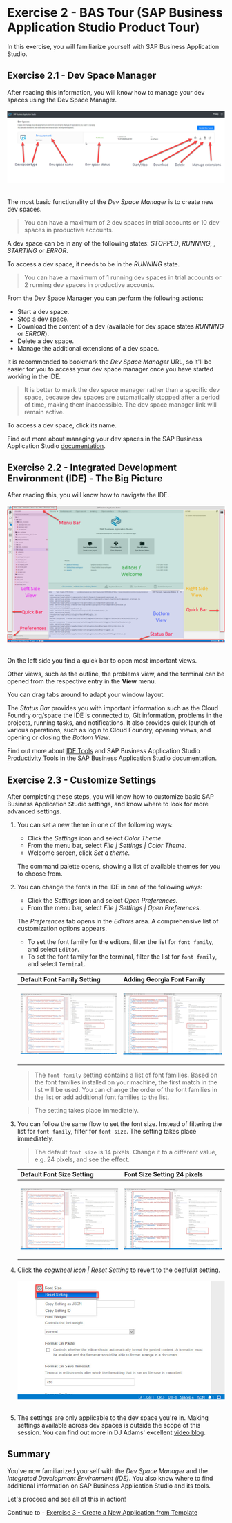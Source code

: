 # Exercise 2 - BAS Tour (SAP Business Application Studio Product Tour)

In this exercise, you will familiarize yourself with SAP Business Application Studio.

## Exercise 2.1 - Dev Space Manager

After reading this information, you will know how to manage your dev spaces using the Dev Space Manager.
    <br><br>![](images/2020-10_BAS_Dev_Space_Running_.jpg)<br><br>

The most basic functionality of the *Dev Space Manager* is to create new dev spaces.
   >You can have a maximum of 2 dev spaces in trial accounts or 10 dev spaces in productive accounts.

A dev space can be in any of the following states: *STOPPED*, *RUNNING*, , *STARTING* or *ERROR*. 

To access a dev space, it needs to be in the *RUNNING* state. 
   >You can have a maximum of 1 running dev spaces in trial accounts or 2 running dev spaces in productive accounts.

From the Dev Space Manager you can perform the following actions:
- Start a dev space.
- Stop a dev space.
- Download the content of a dev (available for dev space states *RUNNING* or *ERROR*).
- Delete a dev space.
- Manage the additional extensions of a dev space.

It is recommended to bookmark the *Dev Space Manager* URL, so it'll be easier for you to access your dev space manager once you have started working in the IDE. 
   >It is better to mark the dev space manager rather than a specific dev space, because dev spaces are automatically stopped after a period of time, making them inaccessible. The dev space manager link will remain active.

To access a dev space, click its name.

Find out more about managing your dev spaces in the SAP Business Application Studio [documentation](https://help.sap.com/viewer/9d1db9835307451daa8c930fbd9ab264/Cloud/en-US/4142f786f3d345699c3d5fbebda5ded6.html).

## Exercise 2.2 - Integrated Development Environment (IDE) - The Big Picture

After reading this, you will know how to navigate the IDE.
    <br><br>![](images/BAS_IDE_.png)<br><br>

On the left side you find a quick bar to open most important views.

Other views, such as the outline, the problems view, and the terminal can be opened from the respective entry in the **View** menu.

You can drag tabs around to adapt your window layout.

The *Status Bar* provides you with important information such as the Cloud Foundry org/space the IDE is connected to, Git information, problems in the projects, running tasks, and notifications. It also provides quick launch of various operations, such as login to Cloud Foundry, opening views, and opening or closing the *Bottom View*.

Find out more about [IDE Tools]( https://help.sap.com/viewer/9d1db9835307451daa8c930fbd9ab264/Cloud/en-US/780ba0f7049248c782de1f7f66b8b391.html) and SAP Business Application Studio [Productivity Tools]( https://help.sap.com/viewer/9d1db9835307451daa8c930fbd9ab264/Cloud/en-US/0fba8c673d11414dabb0a521a88f990a.html) in the SAP Business Application Studio documentation.

## Exercise 2.3 - Customize Settings

After completing these steps, you will know how to customize basic SAP Business Application Studio settings, and know where to look for more advanced settings.

1.	You can set a new theme in one of the following ways:
      - Click the *Settings* icon and select *Color Theme*.
      - From the menu bar, select *File | Settings | Color Theme*.
      - Welcome screen, click *Set a theme*. 

       The command palette opens, showing a list of available themes for you to choose from.

2.	You can change the fonts in the IDE in one of the following ways:
      - Click the *Settings* icon and select *Open Preferences*.
      - From the menu bar, select *File | Settings | Open Preferences*. 
   
       The *Preferences* tab opens in the *Editors* area. A comprehensive list of customization options appears. 
      - To set the font family for the editors, filter the list for `font family`, and select `Editor`. 
      - To set the font family for the terminal, filter the list for `font family`, and select `Terminal`. 

       | Default Font Family Setting | Adding Georgia Font Family |
       |:-----|:----------|
       | <br>![](images/2020-10_BAS_Font_Family_Default_.jpg)<br><br> | <br>![](images/2020-10_BAS_Font_Family_Georgia_.jpg)<br><br> |

       >The `font family` setting contains a list of font families. Based on the font families installed on your machine, the first match in the list will be used. You can change the order of the font families in the list or add additional font families to the list.

       >The setting takes place immediately.

3.	You can follow the same flow to set the font size. Instead of filtering the list for `font family`, filter for `font size`. The setting takes place immediately.
       >The default `font size` is 14 pixels. Change it to a different value, e.g. 24 pixels, and see the effect. 

       | Default Font Size Setting | Font Size Setting 24 pixels |
       |:-----|:----------|
       | <br>![](images/2020-10_BAS_Font_Size_Default_.jpg)<br><br> | <br>![](images/2020-10_BAS_Font_Size_24_.jpg)<br><br> |

4. Click the *cogwheel icon | Reset Setting* to revert to the deafulat setting.
  <br><br>![](images/2020-10_BAS_Settings_Reset_.jpg)<br><br>

5.	The settings are only applicable to the dev space you're in. Making settings available across dev spaces is outside the scope of this session. You can find out more in DJ Adams' excellent [video blog](https://www.youtube.com/watch?v=YrrxWdIjqEE).

## Summary

You've now familiarized yourself with the *Dev Space Manager* and the *Integrated Development Environment (IDE)*. You also know where to find additional information on SAP Business Application Studio and its tools.

Let's proceed and see all of this in action!

Continue to - [Exercise 3 - Create a New Application from Template](../ex3/README.md)
